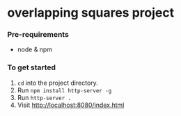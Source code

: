 # overlapping squares project 

### Pre-requirements
- node & npm

### To get started

1. `cd` into the project directory.
2. Run `npm install http-server -g` 
3. Run `http-server .`
5. Visit <http://localhost:8080/index.html>
